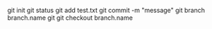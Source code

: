 git init
git status
git add test.txt
git commit -m "message"
git branch branch.name
git 
git checkout branch.name